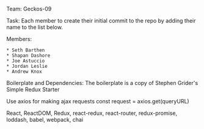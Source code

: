 Team: Geckos-09

Task: Each member to create their initial commit to the repo by adding their name to the list below.

Members:

	* Seth Barthen
	* Shapan Dashore
	* Joe Astuccio
	* Jordan Leslie
	* Andrew Knox

Boilerplate and Dependencies: The boilerplate is a copy of Stephen Grider's Simple Redux Starter

Use axios for making ajax requests
	const request = axios.get(queryURL)
	
React, ReactDOM, Redux, react-redux, react-router, redux-promise, loddash, babel, webpack, chai
